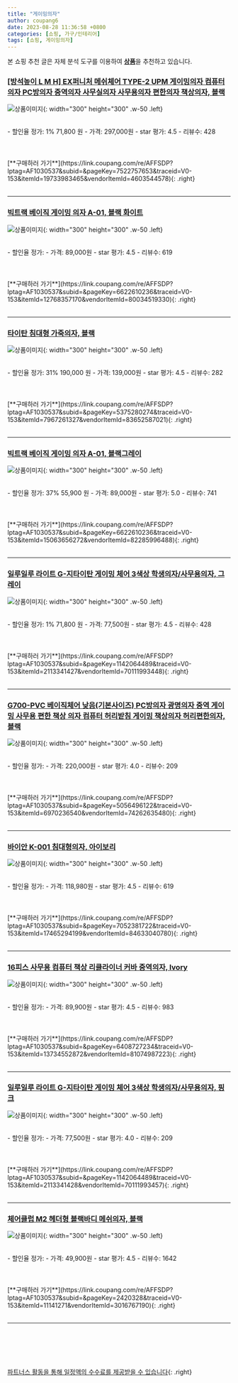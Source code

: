 ```yaml
---
title: "게이밍의자"
author: coupang6
date: 2023-08-28 11:36:58 +0800
categories: [쇼핑, 가구/인테리어]
tags: [쇼핑, 게이밍의자]
---
```


본 쇼핑 추천 글은 자체 분석 도구를 이용하여 [**상품**](https://link.coupang.com/a/bao1ui)을 추천하고 있습니다.

### [[방석높이 L M H] EX퍼니처 메쉬체어 TYPE-2 UPM 게이밍의자 컴퓨터의자 PC방의자 중역의자 사무실의자 사무용의자 편한의자 책상의자, 블랙](https://link.coupang.com/re/AFFSDP?lptag=AF1030537&subid=&pageKey=7522757653&traceid=V0-153&itemId=19733983465&vendorItemId=4603544578)

![상품이미지](https://thumbnail10.coupangcdn.com/thumbnails/remote/230x230ex/image/vendor_inventory/3939/a4de30ad0fc59416187280896356de06b56284b01810ae04e4ce6d8be1ff.jpg){: width="300" height="300" .w-50 .left}


<br>
- 할인율 정가: 1%  71,800   원
- 가격: 297,000원
- star 평가: 4.5
- 리뷰수: 428
<br>
<br>
<br>
<br>
[**구매하러 가기**](https://link.coupang.com/re/AFFSDP?lptag=AF1030537&subid=&pageKey=7522757653&traceid=V0-153&itemId=19733983465&vendorItemId=4603544578){: .right}
<br>
<br>

---

### [빅트랙 베이직 게이밍 의자 A-01, 블랙 화이트](https://link.coupang.com/re/AFFSDP?lptag=AF1030537&subid=&pageKey=6622610236&traceid=V0-153&itemId=12768357170&vendorItemId=80034519330)

![상품이미지](https://thumbnail7.coupangcdn.com/thumbnails/remote/230x230ex/image/retail/images/2021/12/31/15/1/2ae04f4c-3dc8-40e8-bd20-0a01e55a179f.jpg){: width="300" height="300" .w-50 .left}


<br>
- 할인율 정가: 
- 가격: 89,000원
- star 평가: 4.5
- 리뷰수: 619
<br>
<br>
<br>
<br>
[**구매하러 가기**](https://link.coupang.com/re/AFFSDP?lptag=AF1030537&subid=&pageKey=6622610236&traceid=V0-153&itemId=12768357170&vendorItemId=80034519330){: .right}
<br>
<br>

---

### [타이탄 침대형 가죽의자, 블랙](https://link.coupang.com/re/AFFSDP?lptag=AF1030537&subid=&pageKey=5375280274&traceid=V0-153&itemId=7967261327&vendorItemId=83652587021)

![상품이미지](https://thumbnail10.coupangcdn.com/thumbnails/remote/230x230ex/image/vendor_inventory/bd49/d490458eda3525ef3ad743dae600f5820debea36a6b28a79748fb90e45d8.jpg){: width="300" height="300" .w-50 .left}


<br>
- 할인율 정가: 31%  190,000   원
- 가격: 139,000원
- star 평가: 4.5
- 리뷰수: 282
<br>
<br>
<br>
<br>
[**구매하러 가기**](https://link.coupang.com/re/AFFSDP?lptag=AF1030537&subid=&pageKey=5375280274&traceid=V0-153&itemId=7967261327&vendorItemId=83652587021){: .right}
<br>
<br>

---

### [빅트랙 베이직 게이밍 의자 A-01, 블랙그레이](https://link.coupang.com/re/AFFSDP?lptag=AF1030537&subid=&pageKey=6622610236&traceid=V0-153&itemId=15063656272&vendorItemId=82285996488)

![상품이미지](https://thumbnail6.coupangcdn.com/thumbnails/remote/230x230ex/image/retail/images/36711680833078-c09afbdc-00dd-42c5-866a-552b66a53b98.jpg){: width="300" height="300" .w-50 .left}


<br>
- 할인율 정가: 37%  55,900   원
- 가격: 89,000원
- star 평가: 5.0
- 리뷰수: 741
<br>
<br>
<br>
<br>
[**구매하러 가기**](https://link.coupang.com/re/AFFSDP?lptag=AF1030537&subid=&pageKey=6622610236&traceid=V0-153&itemId=15063656272&vendorItemId=82285996488){: .right}
<br>
<br>

---

### [일루일루 라이트 G-지타이탄 게이밍 체어 3색상 학생의자/사무용의자, 그레이](https://link.coupang.com/re/AFFSDP?lptag=AF1030537&subid=&pageKey=1142064489&traceid=V0-153&itemId=2113341427&vendorItemId=70111993448)

![상품이미지](https://thumbnail7.coupangcdn.com/thumbnails/remote/230x230ex/image/vendor_inventory/f3d2/d2809274110e3876912426d645727d4e08a87e3732ef30a5f78670f1a4a4.jpg){: width="300" height="300" .w-50 .left}


<br>
- 할인율 정가: 1%  71,800   원
- 가격: 77,500원
- star 평가: 4.5
- 리뷰수: 428
<br>
<br>
<br>
<br>
[**구매하러 가기**](https://link.coupang.com/re/AFFSDP?lptag=AF1030537&subid=&pageKey=1142064489&traceid=V0-153&itemId=2113341427&vendorItemId=70111993448){: .right}
<br>
<br>

---

### [G700-PVC 베이직체어 낮음(기본사이즈) PC방의자 광명의자 중역 게이밍 사무용 편한 책상 의자 컴퓨터 허리받침 게이밍 책상의자 허리편한의자, 블랙](https://link.coupang.com/re/AFFSDP?lptag=AF1030537&subid=&pageKey=5056496122&traceid=V0-153&itemId=6970236540&vendorItemId=74262635480)

![상품이미지](https://thumbnail7.coupangcdn.com/thumbnails/remote/230x230ex/image/vendor_inventory/9021/23d8a82926bea62b65c88b7b3198e46fc8ecc12c7e751467944a9f1ddd7b.jpg){: width="300" height="300" .w-50 .left}


<br>
- 할인율 정가: 
- 가격: 220,000원
- star 평가: 4.0
- 리뷰수: 209
<br>
<br>
<br>
<br>
[**구매하러 가기**](https://link.coupang.com/re/AFFSDP?lptag=AF1030537&subid=&pageKey=5056496122&traceid=V0-153&itemId=6970236540&vendorItemId=74262635480){: .right}
<br>
<br>

---

### [바이안 K-001 침대형의자, 아이보리](https://link.coupang.com/re/AFFSDP?lptag=AF1030537&subid=&pageKey=7052381722&traceid=V0-153&itemId=17465294199&vendorItemId=84633040780)

![상품이미지](https://thumbnail6.coupangcdn.com/thumbnails/remote/230x230ex/image/retail/images/2023/01/09/11/7/bf3c629d-b4bd-48a5-88c1-947a3332a03f.jpg){: width="300" height="300" .w-50 .left}


<br>
- 할인율 정가: 
- 가격: 118,980원
- star 평가: 4.5
- 리뷰수: 619
<br>
<br>
<br>
<br>
[**구매하러 가기**](https://link.coupang.com/re/AFFSDP?lptag=AF1030537&subid=&pageKey=7052381722&traceid=V0-153&itemId=17465294199&vendorItemId=84633040780){: .right}
<br>
<br>

---

### [16피스 사무용 컴퓨터 책상 리클라이너 커바 중역의자, Ivory](https://link.coupang.com/re/AFFSDP?lptag=AF1030537&subid=&pageKey=6408727234&traceid=V0-153&itemId=13734552872&vendorItemId=81074987223)

![상품이미지](https://thumbnail6.coupangcdn.com/thumbnails/remote/230x230ex/image/retail/images/6747048788092236-1886c980-3b4d-46f0-979c-29ce73f61c4d.jpg){: width="300" height="300" .w-50 .left}


<br>
- 할인율 정가: 
- 가격: 89,900원
- star 평가: 4.5
- 리뷰수: 983
<br>
<br>
<br>
<br>
[**구매하러 가기**](https://link.coupang.com/re/AFFSDP?lptag=AF1030537&subid=&pageKey=6408727234&traceid=V0-153&itemId=13734552872&vendorItemId=81074987223){: .right}
<br>
<br>

---

### [일루일루 라이트 G-지타이탄 게이밍 체어 3색상 학생의자/사무용의자, 핑크](https://link.coupang.com/re/AFFSDP?lptag=AF1030537&subid=&pageKey=1142064489&traceid=V0-153&itemId=2113341428&vendorItemId=70111993457)

![상품이미지](https://thumbnail6.coupangcdn.com/thumbnails/remote/230x230ex/image/vendor_inventory/23fb/e074f8af28677307648ffda962812c870e5e0c2c2fcaa5a00e42a37fd972.jpg){: width="300" height="300" .w-50 .left}


<br>
- 할인율 정가: 
- 가격: 77,500원
- star 평가: 4.0
- 리뷰수: 209
<br>
<br>
<br>
<br>
[**구매하러 가기**](https://link.coupang.com/re/AFFSDP?lptag=AF1030537&subid=&pageKey=1142064489&traceid=V0-153&itemId=2113341428&vendorItemId=70111993457){: .right}
<br>
<br>

---

### [체어클럽 M2 헤더형 블랙바디 메쉬의자, 블랙](https://link.coupang.com/re/AFFSDP?lptag=AF1030537&subid=&pageKey=2420328&traceid=V0-153&itemId=11141271&vendorItemId=3016767190)

![상품이미지](https://thumbnail10.coupangcdn.com/thumbnails/remote/230x230ex/image/retail/images/3669926441800425-28d5b7e6-7948-4156-9295-b6a666a2af6a.jpg){: width="300" height="300" .w-50 .left}


<br>
- 할인율 정가: 
- 가격: 49,900원
- star 평가: 4.5
- 리뷰수: 1642
<br>
<br>
<br>
<br>
[**구매하러 가기**](https://link.coupang.com/re/AFFSDP?lptag=AF1030537&subid=&pageKey=2420328&traceid=V0-153&itemId=11141271&vendorItemId=3016767190){: .right}
<br>
<br>

---
<br><br><br><br><br> [파트너스 활동을 통해 일정액의 수수료를 제공받을 수 있습니다](https://link.coupang.com/a/bao1ui){: .right}